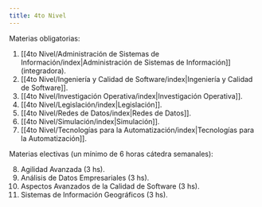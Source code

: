 ```yaml
---
title: 4to Nivel
---
```


Materias obligatorias:

1. [[4to Nivel/Administración de Sistemas de Información/index|Administración de Sistemas de Información]] (integradora).
2. [[4to Nivel/Ingeniería y Calidad de Software/index|Ingeniería y Calidad de Software]].
3. [[4to Nivel/Investigación Operativa/index|Investigación Operativa]].
4. [[4to Nivel/Legislación/index|Legislación]].
5. [[4to Nivel/Redes de Datos/index|Redes de Datos]].
6. [[4to Nivel/Simulación/index|Simulación]].
7. [[4to Nivel/Tecnologías para la Automatización/index|Tecnologías para la Automatización]].

Materias electivas (un mínimo de 6 horas cátedra semanales):

8. Agilidad Avanzada (3 hs).
9. Análisis de Datos Empresariales (3 hs).
10. Aspectos Avanzados de la Calidad de Software (3 hs).
11. Sistemas de Información Geográficos (3 hs).
